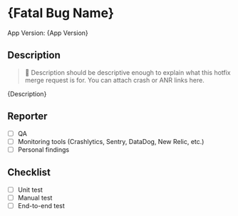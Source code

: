 # {Fatal Bug Name}

App Version: {App Version}

## Description

> :blue_book: Description should be descriptive enough to explain what this hotfix merge request is for. You can attach crash or ANR links here.

{Description}

## Reporter

- [ ] QA
- [ ] Monitoring tools (Crashlytics, Sentry, DataDog, New Relic, etc.)
- [ ] Personal findings

## Checklist

- [ ] Unit test
- [ ] Manual test
- [ ] End-to-end test
